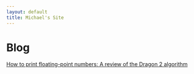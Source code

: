 ```yaml
---
layout: default
title: Michael's Site
---
```


# Blog

[How to print floating-point numbers: A review of the Dragon 2 algorithm](./blog/2023-03-26-how-to-print-floating-point-numbers.md)